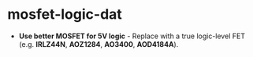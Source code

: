 
# mosfet-logic-dat

- **Use better MOSFET for 5V logic** - Replace with a true logic-level FET (e.g. **IRLZ44N**, **AOZ1284**, **AO3400**, **AOD4184A**). 